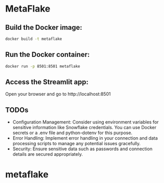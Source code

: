# MetaFlake

## Build the Docker image:

```bash
docker build -t metaflake
```

## Run the Docker container:

```bash
docker run -p 8501:8501 metaflake
```

## Access the Streamlit app:

Open your browser and go to http://localhost:8501

## TODOs

- Configuration Management: Consider using environment variables for sensitive information like Snowflake credentials. You can use Docker secrets or a .env file and python-dotenv for this purpose.
- Error Handling: Implement error handling in your connection and data processing scripts to manage any potential issues gracefully.
- Security: Ensure sensitive data such as passwords and connection details are secured appropriately.
# metaflake
